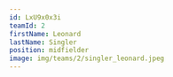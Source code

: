 ```yaml
---
id: LxU9x0x3i
teamId: 2
firstName: Leonard
lastName: Singler
position: midfielder
image: img/teams/2/singler_leonard.jpeg
---
```

